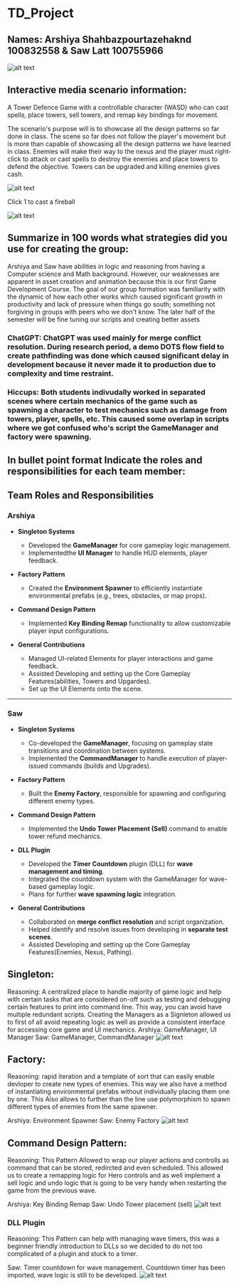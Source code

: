 # TD_Project

## Names: Arshiya Shahbazpourtazehaknd 100832558 & Saw Latt 100755966
![alt text](Gantt%20chart%20.png)
## Interactive media scenario information:

A Tower Defence Game with a controllable character (WASD) who can cast spells, place towers, sell towers, and remap key bindings for movement. 

The scenario's purpose will is to showcase all the design patterns so far done in class. The scene so far does not follow the player's movement but is more than capable of showcasing all the design patterns we have learned in class. Enemies will make their way to the nexus and the player must right-click to attack or cast spells to destroy the enemies and place towers to defend the objective. Towers can be upgraded and killing enemies gives cash. 

![alt text](Nexus1-1.png)

Click 1 to cast a fireball

![alt text](Fireball-1.png)

## Summarize in 100 words what strategies did you use for creating the group:

Arshiya and Saw have abilities in logic and reasoning from having a Computer science and Math background. However, our weaknesses are apparent in asset creation and animation because this is our first Game Development Course. The goal of our group formation was familiarity with the dynamic of how each other works which caused significant growth in productivity and lack of pressure when things go south; something not forgiving in groups with peers who we don't know. The later half of the semester will be fine tuning our scripts and creating better assets

### ChatGPT: ChatGPT was used mainly for merge conflict resolution. During research period, a demo DOTS flow field to create pathfinding was done which caused significant delay in development because it never made it to production due to complexity and time restraint. 

### Hiccups: Both students indivudally worked in separated scenes where certain mechanics of the game such as spawning a character to test mechanics such as damage from towers, player, spells, etc. This caused some overlap in scripts where we got confused who's script the GameManager and factory were spawning.

## In bullet point format Indicate the roles and responsibilities for each team member:
## **Team Roles and Responsibilities**

### **Arshiya**
- **Singleton Systems**
  - Developed the **GameManager** for core gameplay logic management.  
  - Implementedthe **UI Manager** to handle HUD elements, player feedback.  

- **Factory Pattern**
  - Created the **Environment Spawner** to efficiently instantiate environmental prefabs (e.g., trees, obstacles, or map props).   

- **Command Design Pattern**
  - Implemented **Key Binding Remap** functionality to allow customizable player input configurations.  

- **General Contributions**
  - Managed UI-related Elements for player interactions and game feedback.  
  - Assisted Developing and setting up the Core Gameplay Features(abilities, Towers and Upgardes).
  - Set up the UI Elements onto the scene. 

---

### **Saw**
- **Singleton Systems**
  - Co-developed the **GameManager**, focusing on gameplay state transitions and coordination between systems.  
  - Implemented the **CommandManager** to handle execution of player-issued commands (builds and Upgrades).  

- **Factory Pattern**
  - Built the **Enemy Factory**, responsible for spawning and configuring different enemy types.  

- **Command Design Pattern**
  - Implemented the **Undo Tower Placement (Sell)** command to enable tower refund mechanics.
    
- **DLL Plugin**
  - Developed the **Timer Countdown** plugin (DLL) for **wave management and timing**.  
  - Integrated the countdown system with the GameManager for wave-based gameplay logic.  
  - Plans for further **wave spawning logic** integration.  

- **General Contributions**
  - Collaborated on **merge conflict resolution** and script organization.  
  - Helped identify and resolve issues from developing in **separate test scenes**.
  - Assisted Developing and setting up the Core Gameplay Features(Enemies, Nexus, Pathing).

  
## Singleton:
Reasoning: A centralized place to handle majority of game logic and help with certain tasks that are considered on-off such as testing and debugging certain features to print into command line. This way, you can avoid have multiple redundant scripts. Creating the Managers as a Signleton allowed us to first of all avoid repeating logic as well as provide a consistent interface for accessing core game and UI mechanics. 
Arshiya: GameManager, UI Manager
Saw: GameManager, CommandManager
![alt text](SingletonUML.png)

## Factory:

Reasoning: rapid iteration and a template of sort that can easily enable devloper to create new types of enemies. This way we also have a method of instantiating environmental prefabs without individually placing them one by one. This Also allows to further than the line use polymorphism to spawn different types of enemies from the same spawner. 

Arshiya: Environment Spawner
Saw: Enemy Factory
![alt text](FactoryUML.png)

## Command Design Pattern:

Reasoning: This Pattern Allowed to wrap our player actions and controlls as command that can be stored, redircted and even scheduled. This allowed us to create a remapping logic for Hero controls and as well implement a sell logic and undo logic that is going to be very handy when restarting the game from the previous wave. 

Arshiya: Key Binding Remap
Saw: Undo Tower placement (sell)
![alt text](CommandPattern.png)

### DLL Plugin

Reasoning: This Pattern can help with managing wave timers, this was a beginner friendly introduction to DLLs so we decided to do not too complicated of a plugin and stuck to a timer.

Saw: Timer countdown for wave management. Countdown timer has been imported, wave logic is still to be developed.
![alt text](DLLUML.png)
